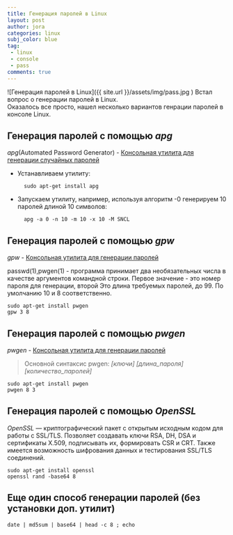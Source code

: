 ```yaml
---
title: Генерация паролей в Linux
layout: post
author: jora
categories: linux
subj_color: blue
tag: 
 - linux
 - console
 - pass
comments: true
---
```

![Генерация паролей в Linux]({{ site.url }}/assets/img/pass.jpg )
Встал вопрос о генерации паролей в Linux.  
Оказалось вcе просто, нашел несколько вариантов генрации паролей в консоле Linux.  

## Генерация паролей с помощью *apg*

*apg*(Automated Password Generator) - [Консольная утилита для генерации случайных паролей](https://linux.die.net/man/1/apg)

* Устанавливаем утилиту:

        sudo apt-get install apg

* Запускаем утилиту, например, используя алгоритм -0 генерируем 10 паролей длиной 10 символов:

        apg -a 0 -n 10 -m 10 -x 10 -M SNCL

## Генерация паролей с помощью *gpw*

*gpw* - [Консольная утилита для генерации паролей](http://manpages.ubuntu.com/manpages/xenial/man1/gpw.1.html)

passwd(1),pwgen(1) - программа принимает два необязательных числа в качестве аргументов командной строки.  Первое значение - это номер пароля для генерации, второй
Это длина требуемых паролей, до 99. По умолчанию 10 и 8 соответственно.

    sudo apt-get install pwgen  
    gpw 3 8  

## Генерация паролей с помощью *pwgen*

*pwgen* - [Консольная утилита для генерации паролей](https://linux.die.net/man/1/pwgen)

> Основной синтаксис pwgen: *\[ключи\] \[длина_пароля\] \[количество_паролей\]*

    sudo apt-get install pwgen
    pwgen 8 3

## Генерация паролей с помощью *OpenSSL*

*OpenSSL* — криптографический пакет с открытым исходным кодом для работы с SSL/TLS. Позволяет создавать ключи RSA, DH, DSA и сертификаты X.509, подписывать их, формировать CSR и CRT. Также имеется возможность шифрования данных и тестирования SSL/TLS соединений.

    sudo apt-get install openssl
    openssl rand -base64 8

## Еще один способ генерации паролей (без установки доп. утилит)

    date | md5sum | base64 | head -c 8 ; echo